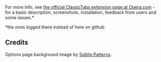 
For more info, see [the official ClassicTabs extension page at Opera.com](https://addons.opera.com/en/extensions/details/classic-tabs/) - for a basic description, screenshots, installation, feedback from users and some issues.* 

*the ones logged there instead of here on github

## Credits
Options page background image by [Subtle Patterns](http://subtlepatterns.com/use-your-illusion/).
